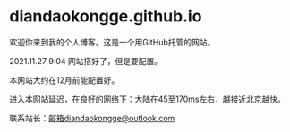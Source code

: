 # diandaokongge.github.io

欢迎你来到我的个人博客。这是一个用GitHub托管的网站。

2021.11.27  9:04 网站搭好了，但是要配置。

本网站大约在12月前能配置好。

进入本网站延迟，在良好的网络下：大陆在45至170ms左右，越接近北京越快。

联系站长：邮箱diandaokongge@outlook.com

